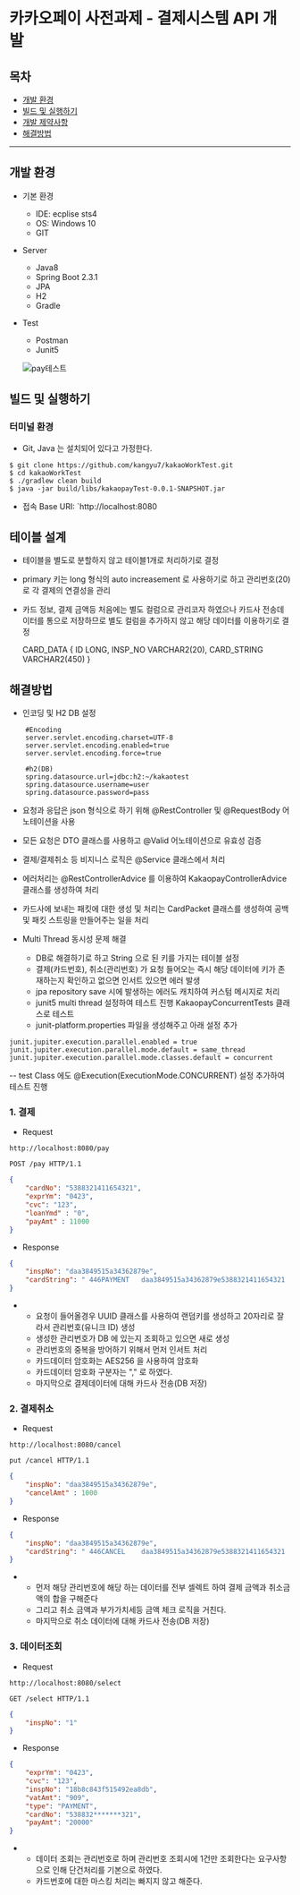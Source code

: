 # 카카오페이 사전과제 - 결제시스템 API 개발
## 목차
- [개발 환경](#개발-환경)
- [빌드 및 실행하기](#빌드-및-실행하기)
- [개발 제약사항](#개발-제약사항)
- [해결방법](#해결방법)

---

## 개발 환경
- 기본 환경
    - IDE: ecplise sts4
    - OS: Windows 10
    - GIT
- Server
    - Java8
    - Spring Boot 2.3.1
    - JPA
    - H2
    - Gradle
- Test
    - Postman
    - Junit5
    
    ![pay테스트](https://user-images.githubusercontent.com/5583680/87119535-4d4f4380-c2b9-11ea-812b-3c68cdde8124.png)


## 빌드 및 실행하기
### 터미널 환경
- Git, Java 는 설치되어 있다고 가정한다.

```
$ git clone https://github.com/kangyu7/kakaoWorkTest.git
$ cd kakaoWorkTest
$ ./gradlew clean build
$ java -jar build/libs/kakaopayTest-0.0.1-SNAPSHOT.jar
```

- 접속 Base URI: `http://localhost:8080

## 테이블 설계
- 테이블을 별도로 분할하지 않고 테이블1개로 처리하기로 결정
- primary 키는 long 형식의 auto increasement 로 사용하기로 하고 관리번호(20)로 각 결제의 연결성을 관리
- 카드 정보, 결제 금액등 처음에는 별도 컬럼으로 관리코자 하였으나 카드사 전송데이터를 통으로 저장하므로 별도 컬럼을 추가하지 않고
  해당 데이터를 이용하기로 결정
  
  CARD_DATA {
    ID LONG,
    INSP_NO VARCHAR2(20),
    CARD_STRING VARCHAR2(450)
  }



## 해결방법

- 인코딩 및 H2 DB 설정
```
    #Encoding 
    server.servlet.encoding.charset=UTF-8
    server.servlet.encoding.enabled=true
    server.servlet.encoding.force=true
    
    #h2(DB)
    spring.datasource.url=jdbc:h2:~/kakaotest
    spring.datasource.username=user
    spring.datasource.password=pass
```

- 요청과 응답은 json 형식으로 하기 위해 @RestController 및 @RequestBody 어노테이션을 사용
- 모든 요청은 DTO 클래스를 사용하고 @Valid 어노테이션으로 유효성 검증
- 결제/결제취소 등 비지니스 로직은 @Service 클래스에서 처리
- 에러처리는 @RestControllerAdvice 를 이용하여 KakaopayControllerAdvice 클래스를 생성하여 처리
- 카드사에 보내는 패킷에 대한 생성 및 처리는 CardPacket 클래스를 생성하여 공백 및 패킷 스트링을 만들어주는 일을 처리

- Multi Thread 동시성 문제 해결
  - DB로 해결하기로 하고 String 으로 된 키를 가지는 테이블 설정 
  - 결제(카드번호), 취소(관리번호) 가 요청 들어오는 즉시 해당 데이터에 키가 존재하는지 확인하고 없으면 인서트 있으면 에러 발생
  - jpa repository save 시에 발생하는 에러도 캐치하여 커스텀 메시지로 처리
  - junit5 multi thread 설정하여 테스트 진행 KakaopayConcurrentTests 클래스로 테스트
  - junit-platform.properties 파일을 생성해주고 아래 설정 추가
```
junit.jupiter.execution.parallel.enabled = true
junit.jupiter.execution.parallel.mode.default = same_thread
junit.jupiter.execution.parallel.mode.classes.default = concurrent
```
  -- test Class 에도 @Execution(ExecutionMode.CONCURRENT) 설정 추가하여 테스트 진행
### 1. 결제
- Request

```
http://localhost:8080/pay
```

```
POST /pay HTTP/1.1
```
```json
{
    "cardNo": "5388321411654321",
    "exprYm": "0423",
    "cvc": "123",
    "loanYmd" : "0",
    "payAmt" : 11000
}
```

- Response

```json
{
    "inspNo": "daa3849515a34362879e",
    "cardString": " 446PAYMENT   daa3849515a34362879e5388321411654321    000423123     200000000000909                    7+jgQ9LOauVZ7CGqye/Tnsu6dam87a+DccPjgYpQhc0=,UDtnCWJmyWFA26/So8nruA==,1CP2miRnidxfQhlnXY5CSA==                                                                                                                                                                                                                                                             "
}
```

- 
  - 요청이 들어올경우 UUID 클래스를 사용하여 랜덤키를 생성하고 20자리로 잘라서 관리번호(유니크 ID) 생성 
  - 생성한 관리번호가 DB 에 있는지 조회하고 있으면 새로 생성 
  - 관리번호의 중복을 방어하기 위해서 먼저 인서트 처리
  - 카드데이터 암호화는 AES256 을 사용하여 암호화
  - 카드데이터 암호화 구분자는 "," 로 하였다.
  - 마지막으로 결제데이터에 대해 카드사 전송(DB 저장) 
 
### 2. 결제취소
- Request

```
http://localhost:8080/cancel
```

```
put /cancel HTTP/1.1
```
```json
{
    "inspNo": "daa3849515a34362879e",
    "cancelAmt" : 1000
}
```

- Response

```json
{
    "inspNo": "daa3849515a34362879e",
    "cardString": " 446CANCEL    daa3849515a34362879e5388321411654321    000423123       1000000000009daa3849515a34362879e7+jgQ9LOauVZ7CGqye/Tnsu6dam87a+DccPjgYpQhc0=,UDtnCWJmyWFA26/So8nruA==,1CP2miRnidxfQhlnXY5CSA==                                                                                                                                                                                                                                                             "
}
```


- 
  - 먼저 해당 관리번호에 해당 하는 데이터를 전부 셀렉트 하여 결제 금액과 취소금액의 합을 구해준다
  - 그리고 취소 금액과 부가가치세등 금액 체크 로직을 거친다. 
  - 마지막으로 취소 데이터에 대해 카드사 전송(DB 저장)

### 3. 데이터조회
- Request

```
http://localhost:8080/select
```

```
GET /select HTTP/1.1
```

```json
{
    "inspNo": "1"
}
```


- Response

```json
{
    "exprYm": "0423",
    "cvc": "123",
    "inspNo": "18b8c843f515492ea8db",
    "vatAmt": "909",
    "type": "PAYMENT",
    "cardNo": "538832*******321",
    "payAmt": "20000"
}
```

- 
   - 데이터 조회는 관리번호로 하며 관리번호 조회시에 1건만 조회한다는 요구사항으로 인해 단건처리를 기본으로 하였다.
   - 카드번호에 대한 마스킹 처리는 빠지지 않고 해준다.
